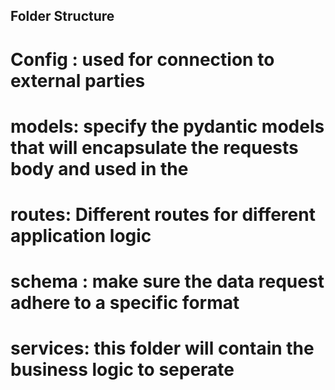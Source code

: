 ## Folder Structure 

# Config : used for connection to external parties
# models: specify the pydantic models that will encapsulate the requests body and used in the 
# routes: Different routes for different application logic
# schema : make sure the data request adhere to a specific format
# services: this folder will contain the business logic to seperate 